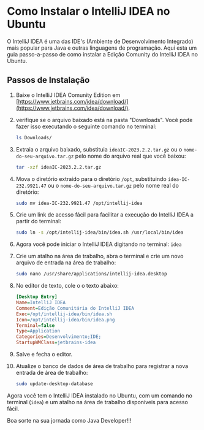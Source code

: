 # Como Instalar o IntelliJ IDEA no Ubuntu

O IntelliJ IDEA é uma das IDE's (Ambiente de Desenvolvimento Integrado) mais popular para Java e outras linguagens de programação. Aqui esta um guia passo-a-passo de como instalar a Edição Comunity do IntelliJ IDEA no Ubuntu.

## Passos de Instalação

1. Baixe o IntelliJ IDEA Comunity Edition em [https://www.jetbrains.com/idea/download/](https://www.jetbrains.com/idea/download/).

2. verifique se o arquivo baixado está na pasta "Downloads". Você pode fazer isso executando o seguinte comando no terminal:

    ```bash
    ls Downloads/
    ```

3. Extraia o arquivo baixado, substituia `ideaIC-2023.2.2.tar.gz` ou o `nome-do-seu-arquivo.tar.gz` pelo nome do arquivo real que você baixou:

    ```bash
    tar -xzf ideaIC-2023.2.2.tar.gz
    ```

4. Mova o diretório extraído para o diretório `/opt`, substituindo `idea-IC-232.9921.47` ou o `nome-do-seu-arquivo.tar.gz` pelo nome real do diretório:

    ```bash
    sudo mv idea-IC-232.9921.47 /opt/intellij-idea
    ```

5. Crie um link de acesso fácil para facilitar a execução do IntelliJ IDEA a partir do terminal:

    ```bash
    sudo ln -s /opt/intellij-idea/bin/idea.sh /usr/local/bin/idea
    ```

6. Agora você pode iniciar o IntelliJ IDEA digitando no terminal: `idea`

7. Crie um atalho na área de trabalho, abra o terminal e crie um novo arquivo de entrada na área de trabalho:

    ```bash
    sudo nano /usr/share/applications/intellij-idea.desktop
    ```

8. No editor de texto, cole o o texto abaixo:

    ```ini
    [Desktop Entry]
    Name=IntelliJ IDEA
    Comment=Edição Comunitária do IntelliJ IDEA
    Exec=/opt/intellij-idea/bin/idea.sh
    Icon=/opt/intellij-idea/bin/idea.png
    Terminal=false
    Type=Application
    Categories=Desenvolvimento;IDE;
    StartupWMClass=jetbrains-idea
    ```

9. Salve e fecha o editor.

10. Atualize o banco de dados de área de trabalho para registrar a nova entrada de área de trabalho:

    ```bash
    sudo update-desktop-database
    ```

Agora você tem o IntelliJ IDEA instalado no Ubuntu, com um comando no terminal (`idea`) e um atalho na área de trabalho disponíveis para acesso fácil.

Boa sorte na sua jornada como Java Developer!!!

